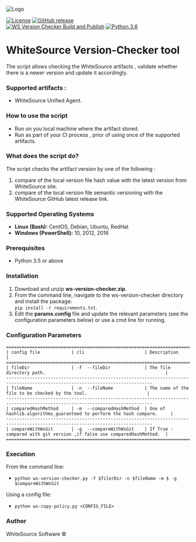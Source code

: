![Logo](https://whitesource-resources.s3.amazonaws.com/ws-sig-images/Whitesource_Logo_178x44.png)  

[![License](https://img.shields.io/badge/License-Apache%202.0-yellowgreen.svg)](https://opensource.org/licenses/Apache-2.0)
[![GitHub release](https://img.shields.io/github/release/whitesource-ps/wss-template.svg)](https://github.com/whitesource-ps/wss-template/releases/latest)  
[![WS Version Checker Build and Publish](https://github.com/whitesource-ps/ws-version-checker/actions/workflows/ci.yml/badge.svg)](https://github.com/whitesource-ps/ws-version-checker/actions/workflows/ci.yml)
[![Python 3.6](https://upload.wikimedia.org/wikipedia/commons/thumb/8/8c/Blue_Python_3.6%2B_Shield_Badge.svg/86px-Blue_Python_3.6%2B_Shield_Badge.svg.png)](https://www.python.org/downloads/release/python-360/)

# WhiteSource Version-Checker tool
The script allows checking the WhiteSource artifacts , validate whether there is a newer version and update it accordingly.
### Supported artifacts :
- WhiteSource Unified Agent.

### How to use the script
- Run on you local machine where the artifact stored.
- Run as part of your CI process , prior of using once of the supported artifacts.

### What does the script do?
The script checks the artifact version by one of the following :
1. compare of the local version file hash value with the latest version from WhiteSource site.
2. compare of the local version file semantic versioning with the WhiteSource GitHub latest release link.

### Supported Operating Systems
- **Linux (Bash):**	CentOS, Debian, Ubuntu, RedHat
- **Windows (PowerShell):**	10, 2012, 2016

### Prerequisites
- Python 3.5 or above

### Installation
1. Download and unzip **ws-version-checker.zip**.
2. From the command line, navigate to the ws-version-checker directory and install the package:  
   `pip install -r requirements.txt`. 
3. Edit the **params.config** file and update the relevant parameters (see the configuration parameters below) or
   use a cmd line for running.
    
### Configuration Parameters
```
==============================================================================================================================
| config file            | cli                       | Description                                                           |
==============================================================================================================================
| fileDir                | -f  --fileDir             | The file directory path.                                              |
------------------------------------------------------------------------------------------------------------------------------
| fileName               | -n  --fileName            | The name of the file to be checked by the tool.                       |
------------------------------------------------------------------------------------------------------------------------------
| comparedHashMethod     | -m  --comparedHashMethod  | One of hashlib.algorithms_guaranteed to perform the hash compare.     |
------------------------------------------------------------------------------------------------------------------------------
| compareWithWsGit       | -g  --compareWithWsGit    | If True -compared with git version ,if false use comparedHashMethod.  |
==============================================================================================================================
```
 ### Execution
 From the command line:
 - `python ws-version-checker.py -f $filerDir -n $fileName -m $ -g $compareWithWsGit`
 
 Using a config file:
 - `python ws-copy-policy.py <CONFIG_FILE>`
 
### Author
WhiteSource Software ©